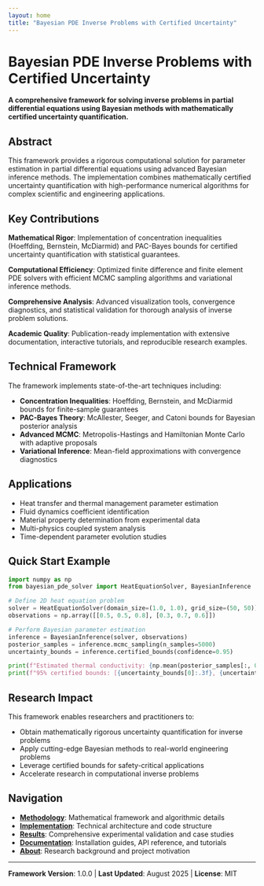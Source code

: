 ```yaml
---
layout: home
title: "Bayesian PDE Inverse Problems with Certified Uncertainty"
---
```


# Bayesian PDE Inverse Problems with Certified Uncertainty

**A comprehensive framework for solving inverse problems in partial differential equations using Bayesian methods with mathematically certified uncertainty quantification.**

## Abstract

This framework provides a rigorous computational solution for parameter estimation in partial differential equations using advanced Bayesian inference methods. The implementation combines mathematically certified uncertainty quantification with high-performance numerical algorithms for complex scientific and engineering applications.

## Key Contributions

**Mathematical Rigor**: Implementation of concentration inequalities (Hoeffding, Bernstein, McDiarmid) and PAC-Bayes bounds for certified uncertainty quantification with statistical guarantees.

**Computational Efficiency**: Optimized finite difference and finite element PDE solvers with efficient MCMC sampling algorithms and variational inference methods.

**Comprehensive Analysis**: Advanced visualization tools, convergence diagnostics, and statistical validation for thorough analysis of inverse problem solutions.

**Academic Quality**: Publication-ready implementation with extensive documentation, interactive tutorials, and reproducible research examples.

## Technical Framework

The framework implements state-of-the-art techniques including:

- **Concentration Inequalities**: Hoeffding, Bernstein, and McDiarmid bounds for finite-sample guarantees
- **PAC-Bayes Theory**: McAllester, Seeger, and Catoni bounds for Bayesian posterior analysis  
- **Advanced MCMC**: Metropolis-Hastings and Hamiltonian Monte Carlo with adaptive proposals
- **Variational Inference**: Mean-field approximations with convergence diagnostics

## Applications

- Heat transfer and thermal management parameter estimation
- Fluid dynamics coefficient identification  
- Material property determination from experimental data
- Multi-physics coupled system analysis
- Time-dependent parameter evolution studies

## Quick Start Example

```python
import numpy as np
from bayesian_pde_solver import HeatEquationSolver, BayesianInference

# Define 2D heat equation problem
solver = HeatEquationSolver(domain_size=(1.0, 1.0), grid_size=(50, 50))
observations = np.array([[0.5, 0.5, 0.8], [0.3, 0.7, 0.6]])

# Perform Bayesian parameter estimation
inference = BayesianInference(solver, observations)
posterior_samples = inference.mcmc_sampling(n_samples=5000)
uncertainty_bounds = inference.certified_bounds(confidence=0.95)

print(f"Estimated thermal conductivity: {np.mean(posterior_samples[:, 0]):.3f}")
print(f"95% certified bounds: [{uncertainty_bounds[0]:.3f}, {uncertainty_bounds[1]:.3f}]")
```

## Research Impact

This framework enables researchers and practitioners to:

- Obtain mathematically rigorous uncertainty quantification for inverse problems
- Apply cutting-edge Bayesian methods to real-world engineering problems
- Leverage certified bounds for safety-critical applications
- Accelerate research in computational inverse problems

## Navigation

- **[Methodology](methodology/)**: Mathematical framework and algorithmic details
- **[Implementation](implementation/)**: Technical architecture and code structure
- **[Results](results/)**: Comprehensive experimental validation and case studies
- **[Documentation](documentation/)**: Installation guides, API reference, and tutorials
- **[About](about/)**: Research background and project motivation

---

**Framework Version**: 1.0.0 | **Last Updated**: August 2025 | **License**: MIT